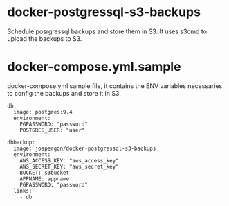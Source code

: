 # docker-postgressql-s3-backups
Schedule posrgressql backups and store them in S3. It uses s3cmd to upload the backups to S3.

# docker-compose.yml.sample

docker-compose.yml sample file, it contains the ENV variables necessaries to config the backups and store it in S3. 

```
db:
  image: postgres:9.4
  environment:
    PGPASSWORD: "password"
    POSTGRES_USER: "user"

dbbackup:
  image: jospergon/docker-postgressql-s3-backups
  environment:
    AWS_ACCESS_KEY: "aws_access_key"
    AWS_SECRET_KEY: "aws_secret_key"
    BUCKET: s3bucket
    APPNAME: appname
    PGPASSWORD: "password"
  links:
    - db

```

